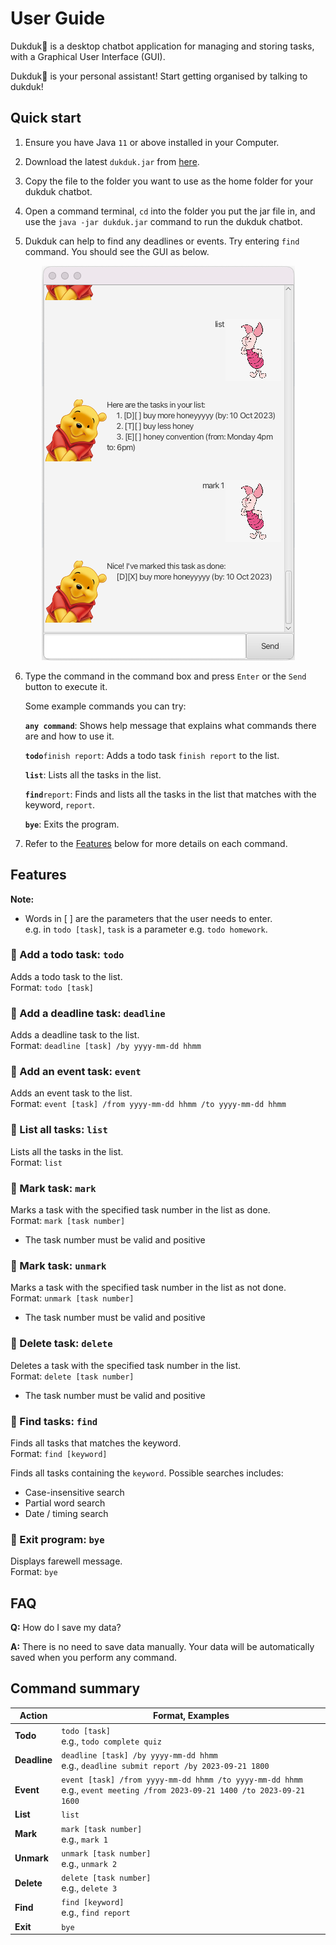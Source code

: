 # User Guide

Dukduk🦆 is a desktop chatbot application for managing and storing tasks,
with a Graphical User Interface (GUI).

Dukduk🦆 is your personal assistant! Start getting organised by talking to dukduk!

## Quick start

1. Ensure you have Java `11` or above installed in your Computer.

2. Download the latest `dukduk.jar` from [here](https://github.com/wnchan/ip/releases/latest).

3. Copy the file to the folder you want to use as the home folder for your dukduk chatbot.

4. Open a command terminal, `cd` into the folder you put the jar file in, and use the `java -jar dukduk.jar` command to run the dukduk chatbot.

5. Dukduk can help to find any deadlines or events. Try entering `find` command. You should see the GUI as below.

<div style="text-align:center;">
  <img src="Ui.png" alt="Image of Ui">
</div>

6. Type the command in the command box and press `Enter` or the `Send` button to execute it.

   Some example commands you can try:

    **`any command`**: Shows help message that explains what commands there are and how to use it.<br>

    **`todo`**`finish report`: Adds a todo task `finish report` to the list.<br>

    **`list`**: Lists all the tasks in the list.<br>

    **`find`**`report`: Finds and lists all the tasks in the list that matches with the keyword, `report`.<br>

    **`bye`**: Exits the program.<br>

7. Refer to the [Features](#features) below for more details on each command.

## Features 

<div class="alert alert-info">

**Note:**<br>

* Words in [ ] are the parameters that the user needs to enter. <br>
  e.g. in `todo [task]`, `task` is a parameter e.g. `todo homework`.

</div>

### 🦆 Add a todo task: `todo`

Adds a todo task to the list.<br>
Format: `todo [task]`

### 🦆 Add a deadline task: `deadline`

Adds a deadline task to the list.<br>
Format: `deadline [task] /by yyyy-mm-dd hhmm`

### 🦆 Add an event task: `event`

Adds an event task to the list.<br>
Format: `event [task] /from yyyy-mm-dd hhmm /to yyyy-mm-dd hhmm`

### 🦆 List all tasks: `list`

Lists all the tasks in the list.<br>
Format: `list`

### 🦆 Mark task: `mark`

Marks a task with the specified task number in the list as done.<br>
Format: `mark [task number]`

* The task number must be valid and positive

### 🦆 Mark task: `unmark`

Marks a task with the specified task number in the list as not done.<br>
Format: `unmark [task number]`

* The task number must be valid and positive

### 🦆 Delete task: `delete`

Deletes a task with the specified task number in the list.<br>
Format: `delete [task number]`

* The task number must be valid and positive

### 🦆 Find tasks: `find`

Finds all tasks that matches the keyword.<br>
Format: `find [keyword]`

Finds all tasks containing the `keyword`. Possible searches includes:
* Case-insensitive search
* Partial word search
* Date / timing search

### 🦆 Exit program: `bye`

Displays farewell message.<br>
Format: `bye`

## FAQ

**Q:** How do I save my data? <br>

**A:** There is no need to save data manually. Your data will be automatically saved when you perform any command.

## Command summary

| Action       | Format, Examples                                                                                                              |
|--------------|-------------------------------------------------------------------------------------------------------------------------------|
| **Todo**     | `todo [task]` <br> e.g., `todo complete quiz`                                                                                 |
| **Deadline** | `deadline [task] /by yyyy-mm-dd hhmm` <br> e.g., `deadline submit report /by 2023-09-21 1800`                                 |
| **Event**    | `event [task] /from yyyy-mm-dd hhmm /to yyyy-mm-dd hhmm` <br> e.g., `event meeting /from 2023-09-21 1400 /to 2023-09-21 1600` |
| **List**     | `list`                                                                                                                        |
| **Mark**     | `mark [task number]` <br> e.g., `mark 1`                                                                                      |
| **Unmark**   | `unmark [task number]` <br> e.g., `unmark 2`                                                                                  |
| **Delete**   | `delete [task number]` <br> e.g., `delete 3`                                                                                  |
| **Find**     | `find [keyword]` <br> e.g., `find report`                                                                                     |
| **Exit**     | `bye`                                                                                                                         |`
